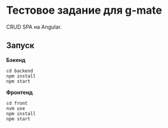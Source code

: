 # Тестовое задание для g-mate

CRUD SPA на Angular.

## Запуск

**Бэкенд**

```
cd backend
npm install
npm start
```

**Фронтенд**

```
cd front
nvm use
npm install
npm start
```
